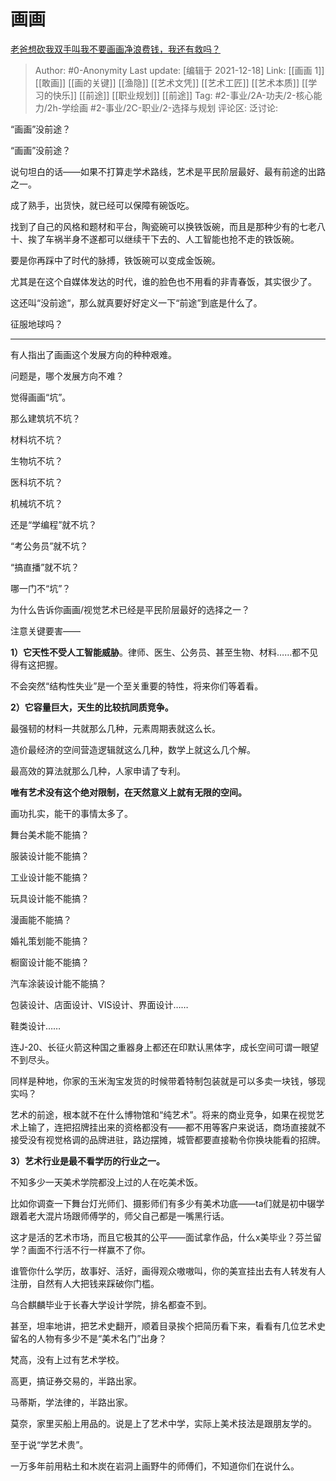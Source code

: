 # 画画
[老爸想砍我双手叫我不要画画净浪费钱，我还有救吗？](https://www.zhihu.com/question/504371119/answer/2275477101)

> Author: #0-Anonymity
> Last update: [编辑于 2021-12-18]
> Link: [[画画 1]] [[敢画]] [[画的关键]] [[渔隐]] [[艺术文凭]] [[艺术工匠]] [[艺术本质]] [[学习的快乐]] [[前途]] [[职业规划]] [[前途]]
> Tag: #2-事业/2A-功夫/2-核心能力/2h-学绘画 #2-事业/2C-职业/2-选择与规划
> 评论区:
> 泛讨论:

“画画”没前途？

“画画”没前途？

说句坦白的话——如果不打算走学术路线，艺术是平民阶层最好、最有前途的出路之一。

成了熟手，出货快，就已经可以保障有碗饭吃。

找到了自己的风格和题材和平台，陶瓷碗可以换铁饭碗，而且是那种少有的七老八十、挨了车祸半身不遂都可以继续干下去的、人工智能也抢不走的铁饭碗。

要是你再踩中了时代的脉搏，铁饭碗可以变成金饭碗。

尤其是在这个自媒体发达的时代，谁的脸色也不用看的非青春饭，其实很少了。

这还叫“没前途“，那么就真要好好定义一下“前途”到底是什么了。

征服地球吗？

---

有人指出了画画这个发展方向的种种艰难。

问题是，哪个发展方向不难？

觉得画画“坑”。

那么建筑坑不坑？

材料坑不坑？

生物坑不坑？

医科坑不坑？

机械坑不坑？

还是“学编程”就不坑？

“考公务员”就不坑？

“搞直播”就不坑？

哪一门不“坑”？

为什么告诉你画画/视觉艺术已经是平民阶层最好的选择之一？

注意关键要害——

**1）它天性不受人工智能威胁**。律师、医生、公务员、甚至生物、材料……都不见得有这把握。

不会突然“结构性失业”是一个至关重要的特性，将来你们等着看。

**2）它容量巨大，天生的比较抗同质竞争。**

最强韧的材料一共就那么几种，元素周期表就这么长。

造价最经济的空间营造逻辑就这么几种，数学上就这么几个解。

最高效的算法就那么几种，人家申请了专利。

**唯有艺术没有这个绝对限制，在天然意义上就有无限的空间。**

画功扎实，能干的事情太多了。

舞台美术能不能搞？

服装设计能不能搞？

工业设计能不能搞？

玩具设计能不能搞？

漫画能不能搞？

婚礼策划能不能搞？

橱窗设计能不能搞？

汽车涂装设计能不能搞？

包装设计、店面设计、VIS设计、界面设计……

鞋类设计……

连J-20、长征火箭这种国之重器身上都还在印默认黑体字，成长空间可谓一眼望不到尽头。

同样是种地，你家的玉米淘宝发货的时候带着特制包装就是可以多卖一块钱，够现实吗？

艺术的前途，根本就不在什么博物馆和“纯艺术”。将来的商业竞争，如果在视觉艺术上输了，连把招牌挂出来的资格都没有——都不用等客户来说话，商场直接就不接受没有视觉格调的品牌进驻，路边摆摊，城管都要直接勒令你换块能看的招牌。

**3）艺术行业是最不看学历的行业之一。**

不知多少一天美术学院都没上过的人在吃美术饭。

比如你调查一下舞台灯光师们、摄影师们有多少有美术功底——ta们就是初中辍学跟着老大混片场跟师傅学的，师父自己都是一嘴黑行话。

这才是活的艺术市场，而且它极其的公平——面试拿作品，什么x美毕业？芬兰留学？画面不行活不行一样赢不了你。

谁管你什么学历，故事好、活好，画得观众嗷嗷叫，你的美宣挂出去有人转发有人注册，自然有人大把钱来踩破你门槛。

乌合麒麟毕业于长春大学设计学院，排名都查不到。

甚至，坦率地讲，把艺术史翻开，顺着目录挨个把简历看下来，看看有几位艺术史留名的人物有多少不是“美术名门”出身？

梵高，没有上过有艺术学校。

高更，搞证券交易的，半路出家。

马蒂斯，学法律的，半路出家。

莫奈，家里买船上用品的。说是上了艺术中学，实际上美术技法是跟朋友学的。

至于说“学艺术贵”。

一万多年前用粘土和木炭在岩洞上画野牛的师傅们，不知道你们在说什么。
